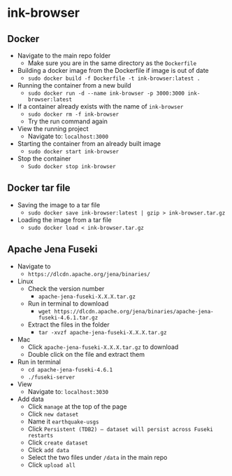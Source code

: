 # ink-browser

## Docker
- Navigate to the main repo folder
    - Make sure you are in the same directory as the `Dockerfile`
- Building a docker image from the Dockerfile if image is out of date
    - `sudo docker build -f Dockerfile -t ink-browser:latest .`
- Running the container from a new build
    - `sudo docker run -d --name ink-browser -p 3000:3000 ink-browser:latest`
- If a container already exists with the name of `ink-browser`
    - `sudo docker rm -f ink-browser`
    - Try the run command again
- View the running project
    - Navigate to: `localhost:3000`
- Starting the container from an already built image
    - `sudo docker start ink-browser`
- Stop the container
    - `Sudo docker stop ink-browser`

## Docker tar file

- Saving the image to a tar file
    - `sudo docker save ink-browser:latest | gzip > ink-browser.tar.gz`
- Loading the image from a tar file
    - `sudo docker load < ink-browser.tar.gz`

## Apache Jena Fuseki
- Navigate to
    - `https://dlcdn.apache.org/jena/binaries/`
- Linux
    - Check the version number
        - `apache-jena-fuseki-X.X.X.tar.gz`
    - Run in terminal to download
        - `wget https://dlcdn.apache.org/jena/binaries/apache-jena-fuseki-4.6.1.tar.gz`
    - Extract the files in the folder
        - `tar -xvzf apache-jena-fuseki-X.X.X.tar.gz`
- Mac
    - Click `apache-jena-fuseki-X.X.X.tar.gz` to download
    - Double click on the file and extract them
- Run in terminal
    - `cd apache-jena-fuseki-4.6.1`
    - `./fuseki-server`
- View
    - Navigate to: `localhost:3030`
- Add data
    - Click `manage` at the top of the page
    - Click `new dataset`
    - Name it `earthquake-usgs`
    - Click `Persistent (TDB2) – dataset will persist across Fuseki restarts`
    - Click `create dataset`
    - Click `add data`
    - Select the two files under `/data` in the main repo
    - Click `upload all`
